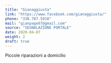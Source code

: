 ```yaml
---
title: "Gianaggiusta"
link: "https://www.facebook.com/gianaggiusta/"
phone: "338.787.5918"
mail: "gianpage67@gmail.com"
source: "SEGNALAZIONE PORTALE"
date: 2020-04-07
weight: 2
draft: true
---
```


Piccole riparazioni a domicilio



